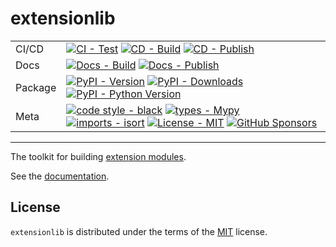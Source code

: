 # extensionlib

| | |
| --- | --- |
| CI/CD | [![CI - Test](https://github.com/ofek/extensionlib/actions/workflows/test.yml/badge.svg)](https://github.com/ofek/extensionlib/actions/workflows/test.yml) [![CD - Build](https://github.com/ofek/extensionlib/actions/workflows/build.yml/badge.svg)](https://github.com/ofek/extensionlib/actions/workflows/build.yml) [![CD - Publish](https://github.com/ofek/extensionlib/actions/workflows/publish-pypi.yml/badge.svg)](https://github.com/ofek/extensionlib/actions/workflows/publish-pypi.yml) |
| Docs | [![Docs - Build](https://github.com/ofek/extensionlib/actions/workflows/docs.yml/badge.svg)](https://github.com/ofek/extensionlib/actions/workflows/docs.yml) [![Docs - Publish](https://github.com/ofek/extensionlib/actions/workflows/publish-docs.yml/badge.svg)](https://github.com/ofek/extensionlib/actions/workflows/publish-docs.yml) |
| Package | [![PyPI - Version](https://img.shields.io/pypi/v/extensionlib.svg?logo=pypi&label=PyPI&logoColor=gold)](https://pypi.org/project/extensionlib/) [![PyPI - Downloads](https://img.shields.io/pypi/dm/extensionlib.svg?color=blue&label=Downloads&logo=pypi&logoColor=gold)](https://pypi.org/project/extensionlib/) [![PyPI - Python Version](https://img.shields.io/pypi/pyversions/extensionlib.svg?logo=python&label=Python&logoColor=gold)](https://pypi.org/project/extensionlib/) |
| Meta | [![code style - black](https://img.shields.io/badge/code%20style-black-000000.svg)](https://github.com/psf/black) [![types - Mypy](https://img.shields.io/badge/types-Mypy-blue.svg)](https://github.com/python/mypy) [![imports - isort](https://img.shields.io/badge/imports-isort-ef8336.svg)](https://github.com/pycqa/isort) [![License - MIT](https://img.shields.io/badge/license-MIT-9400d3.svg)](https://spdx.org/licenses/) [![GitHub Sponsors](https://img.shields.io/github/sponsors/ofek?logo=GitHub%20Sponsors&style=social)](https://github.com/sponsors/ofek) |

-----

The toolkit for building [extension modules](https://docs.python.org/3/extending/extending.html).

See the [documentation](https://ofek.dev/extensionlib/).

## License

`extensionlib` is distributed under the terms of the [MIT](https://spdx.org/licenses/MIT.html) license.
